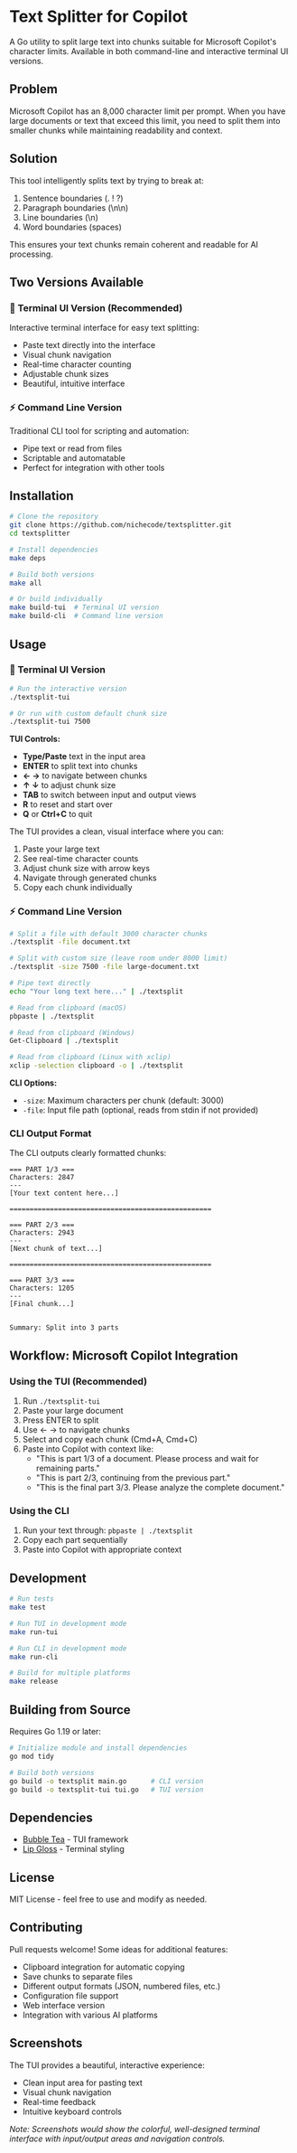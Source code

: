 # Text Splitter for Copilot

A Go utility to split large text into chunks suitable for Microsoft Copilot's character limits. Available in both command-line and interactive terminal UI versions.

## Problem

Microsoft Copilot has an 8,000 character limit per prompt. When you have large documents or text that exceed this limit, you need to split them into smaller chunks while maintaining readability and context.

## Solution

This tool intelligently splits text by trying to break at:
1. Sentence boundaries (. ! ?)
2. Paragraph boundaries (\n\n)
3. Line boundaries (\n)
4. Word boundaries (spaces)

This ensures your text chunks remain coherent and readable for AI processing.

## Two Versions Available

### 🎨 Terminal UI Version (Recommended)
Interactive terminal interface for easy text splitting:
- Paste text directly into the interface
- Visual chunk navigation
- Real-time character counting
- Adjustable chunk sizes
- Beautiful, intuitive interface

### ⚡ Command Line Version
Traditional CLI tool for scripting and automation:
- Pipe text or read from files
- Scriptable and automatable
- Perfect for integration with other tools

## Installation

```bash
# Clone the repository
git clone https://github.com/nichecode/textsplitter.git
cd textsplitter

# Install dependencies
make deps

# Build both versions
make all

# Or build individually
make build-tui  # Terminal UI version
make build-cli  # Command line version
```

## Usage

### 🎨 Terminal UI Version

```bash
# Run the interactive version
./textsplit-tui

# Or run with custom default chunk size
./textsplit-tui 7500
```

**TUI Controls:**
- **Type/Paste** text in the input area
- **ENTER** to split text into chunks
- **← →** to navigate between chunks
- **↑ ↓** to adjust chunk size
- **TAB** to switch between input and output views
- **R** to reset and start over
- **Q** or **Ctrl+C** to quit

The TUI provides a clean, visual interface where you can:
1. Paste your large text
2. See real-time character counts
3. Adjust chunk size with arrow keys
4. Navigate through generated chunks
5. Copy each chunk individually

### ⚡ Command Line Version

```bash
# Split a file with default 3000 character chunks
./textsplit -file document.txt

# Split with custom size (leave room under 8000 limit)
./textsplit -size 7500 -file large-document.txt

# Pipe text directly
echo "Your long text here..." | ./textsplit

# Read from clipboard (macOS)
pbpaste | ./textsplit

# Read from clipboard (Windows)
Get-Clipboard | ./textsplit

# Read from clipboard (Linux with xclip)
xclip -selection clipboard -o | ./textsplit
```

**CLI Options:**
- `-size`: Maximum characters per chunk (default: 3000)
- `-file`: Input file path (optional, reads from stdin if not provided)

### CLI Output Format

The CLI outputs clearly formatted chunks:

```
=== PART 1/3 ===
Characters: 2847
---
[Your text content here...]

==================================================

=== PART 2/3 ===
Characters: 2943
---
[Next chunk of text...]

==================================================

=== PART 3/3 ===
Characters: 1205
---
[Final chunk...]


Summary: Split into 3 parts
```

## Workflow: Microsoft Copilot Integration

### Using the TUI (Recommended)
1. Run `./textsplit-tui`
2. Paste your large document
3. Press ENTER to split
4. Use ← → to navigate chunks
5. Select and copy each chunk (Cmd+A, Cmd+C)
6. Paste into Copilot with context like:
   - "This is part 1/3 of a document. Please process and wait for remaining parts."
   - "This is part 2/3, continuing from the previous part."
   - "This is the final part 3/3. Please analyze the complete document."

### Using the CLI
1. Run your text through: `pbpaste | ./textsplit`
2. Copy each part sequentially
3. Paste into Copilot with appropriate context

## Development

```bash
# Run tests
make test

# Run TUI in development mode
make run-tui

# Run CLI in development mode
make run-cli

# Build for multiple platforms
make release
```

## Building from Source

Requires Go 1.19 or later:

```bash
# Initialize module and install dependencies
go mod tidy

# Build both versions
go build -o textsplit main.go      # CLI version
go build -o textsplit-tui tui.go   # TUI version
```

## Dependencies

- [Bubble Tea](https://github.com/charmbracelet/bubbletea) - TUI framework
- [Lip Gloss](https://github.com/charmbracelet/lipgloss) - Terminal styling

## License

MIT License - feel free to use and modify as needed.

## Contributing

Pull requests welcome! Some ideas for additional features:
- Clipboard integration for automatic copying
- Save chunks to separate files
- Different output formats (JSON, numbered files, etc.)
- Configuration file support
- Web interface version
- Integration with various AI platforms

## Screenshots

The TUI provides a beautiful, interactive experience:
- Clean input area for pasting text
- Visual chunk navigation
- Real-time feedback
- Intuitive keyboard controls

*Note: Screenshots would show the colorful, well-designed terminal interface with input/output areas and navigation controls.*
